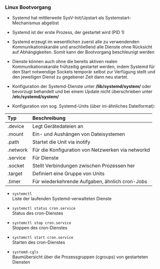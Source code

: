 ### Linux Bootvorgang

* Systemd hat mittlerweile SysV-Init/Upstart als Systemstart-Mechanismus abgelöst

* Systemd ist der erste Prozess, der gestartet wird \(PID 1\)

* Systemd erzeugt im wesentlichen zuerst alle zu verwendenden Kommunikationskanäle und anschließend alle Dienste ohne Rücksicht auf Abhängigkeiten. Somit kann der Bootvorgang beschleunigt werden

* Dienste können auch ohne die bereits aktiven realen Kommunikationskanäle frühzeitig gestartet werden, indem Systemd für den Start notwendige Sockets temporär selbst zur Verfügung stellt und den jeweiligen Dienst zu gegebener Zeit dann neu startet.

* Konfiguration der Systemd-Dienste unter **/lib/systemd/system/** oder bevorzugt behandelt und bei einem Update nicht überschrieben unter **/etc/systemd/system/**

* Konfiguration von sog. Systemd-Units \(über ini-ähnliches Dateiformat\):

| Typ | Beschreibung |
| :--- | :--- |
| .device | Legt Gerätedateien an |
| .mount | Ein- und Aushängen von Dateisystemen |
| .path | Startet die Unit via inotify |
| .network | Für die Konfiguration von Netzwerken via networkd |
| .service | Für Dienste |
| .socket | Stellt Verbindungen zwischen Prozessen her |
| .target | Definiert eine Gruppe von Units |
| .timer | Für wiederkehrende Aufgaben, ähnlich cron-Jobs |

* `systemctl`  
  Liste der laufenden Systemd-verwalteten Dienste

* `systemctl status cron.service`  
  Status des cron-Dienstes

* `systemctl stop cron.service`  
  Stoppen des cron-Dienstes

* `systemctl start cron.service`  
  Starten des cron-Dienstes

* `systemd-cgls`  
  Baumübersicht über die Prozessgruppen \(cgroups\) von gestarteten Diensten



